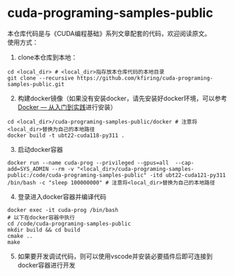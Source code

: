 # cuda-programing-samples-public

本仓库代码是与《CUDA编程基础》系列文章配套的代码，欢迎阅读原文。  
使用方式：  
1. clone本仓库到本地：
```shell
cd <local_dir> # <local_dir>指存放本仓库代码的本地目录
git clone --recursive https://github.com/kfiring/cuda-programing-samples-public.git
```
2. 构建docker镜像（如果没有安装docker，请先安装好docker环境，可以参考[Docker — 从入门到实践](https://yeasy.gitbook.io/docker_practice)进行安装）
```shell
cd <local_dir>/cuda-programing-samples-public/docker # 注意将<local_dir>替换为自己的本地路径
docker build -t ubt22-cuda118-py311 .
```
3. 启动docker容器
```shell
docker run --name cuda-prog --privileged --gpus=all  --cap-add=SYS_ADMIN --rm -v "<local_dir>/cuda-programing-samples-public:/code/cuda-programing-samples-public" -itd ubt22-cuda121-py311 /bin/bash -c "sleep 100000000" # 注意将<local_dir>替换为自己的本地路径
```
4. 登录进入docker容器并编译代码
```shell
docker exec -it cuda-prog /bin/bash
# 以下在docker容器中执行
cd /code/cuda-programing-samples-public
mkdir build && cd build
cmake ..
make
```
5. 如果要开发调试代码，则可以使用vscode并安装必要插件后即可连接到docker容器进行开发